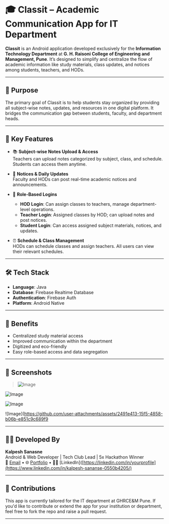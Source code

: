 # 🎓 Classit – Academic Communication App for IT Department

**Classit** is an Android application developed exclusively for the **Information Technology Department** at **G. H. Raisoni College of Engineering and Management, Pune**. It’s designed to simplify and centralize the flow of academic information like study materials, class updates, and notices among students, teachers, and HODs.

---

## 📌 Purpose

The primary goal of Classit is to help students stay organized by providing all subject-wise notes, updates, and resources in one digital platform. It bridges the communication gap between students, faculty, and department heads.

---

## 🚀 Key Features

- 📚 **Subject-wise Notes Upload & Access**  
  Teachers can upload notes categorized by subject, class, and schedule. Students can access them anytime.

- 📝 **Notices & Daily Updates**  
  Faculty and HODs can post real-time academic notices and announcements.

- 👥 **Role-Based Logins**  
  - **HOD Login**: Can assign classes to teachers, manage department-level operations.  
  - **Teacher Login**: Assigned classes by HOD; can upload notes and post notices.  
  - **Student Login**: Can access assigned subject materials, notices, and updates.

- ⏰ **Schedule & Class Management**  
  HODs can schedule classes and assign teachers. All users can view their relevant schedules.

---

## 🛠️ Tech Stack

- **Language**: Java  
- **Database**: Firebase Realtime Database  
- **Authentication**: Firebase Auth  
- **Platform**: Android Native

---

## 🎯 Benefits

- Centralized study material access
- Improved communication within the department
- Digitized and eco-friendly
- Easy role-based access and data segregation

---

## 📸 Screenshots

> ![Image](https://github.com/user-attachments/assets/b99a1ac0-570a-4ede-b5f7-438392c5c876)

![Image](https://github.com/user-attachments/assets/0bd9ba7e-3114-4195-b368-571f0ace96e9)

![Image](https://github.com/user-attachments/assets/743769d8-bb87-4bc6-a818-e876e47cd482)

![Image](https://github.com/user-attachments/assets/2491e413-15f5-4858-b06b-e851c9c689f9

---

## 👨‍💻 Developed By

**Kalpesh Sanasne**  
Android & Web Developer | Tech Club Lead | 5x Hackathon Winner  
📧 [Email](mailto:sanansekalpesh9@gmail.com) • 🌐 [Portfolio](https://kalpesh-sananse.github.io/portfolio/) • 🧑‍💼 [LinkedIn]([https://linkedin.com/in/yourprofile](https://www.linkedin.com/in/kalpesh-sananse-0550b4205/)

---

## 🤝 Contributions

This app is currently tailored for the IT department at GHRCE&M Pune. If you'd like to contribute or extend the app for your institution or department, feel free to fork the repo and raise a pull request.

---


